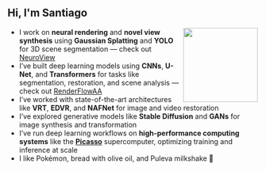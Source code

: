 <h2>Hi, I'm Santiago</h2>
<img align="right" width="150" src="https://i.imgur.com/3kwWOQc.jpeg" />

<ul>
  <li>I work on <strong>neural rendering</strong> and <strong>novel view synthesis</strong> using <strong>Gaussian Splatting</strong> and <strong>YOLO</strong> for 3D scene segmentation — check out <a href="https://github.com/kunSurenioRBG/NeuroView">NeuroView</a></li>
  <li>I’ve built deep learning models using <strong>CNNs</strong>, <strong>U-Net</strong>, and <strong>Transformers</strong> for tasks like segmentation, restoration, and scene analysis — check out <a href="https://github.com/kunSurenioRBG/RenderFlowAA">RenderFlowAA</a></li>
  <li>I’ve worked with state-of-the-art architectures like <strong>VRT</strong>, <strong>EDVR</strong>, and <strong>NAFNet</strong> for image and video restoration</li>
  <li>I’ve explored generative models like <strong>Stable Diffusion</strong> and <strong>GANs</strong> for image synthesis and transformation</li>
  <li>I’ve run deep learning workflows on <strong>high-performance computing systems</strong> like the <a href="https://www.scbi.uma.es/web/es/supercomputacion/"><strong>Picasso</strong></a> supercomputer, optimizing training and inference at scale</li>
  <li>I like Pokémon, bread with olive oil, and Puleva milkshake 🥤</li>
</ul>
